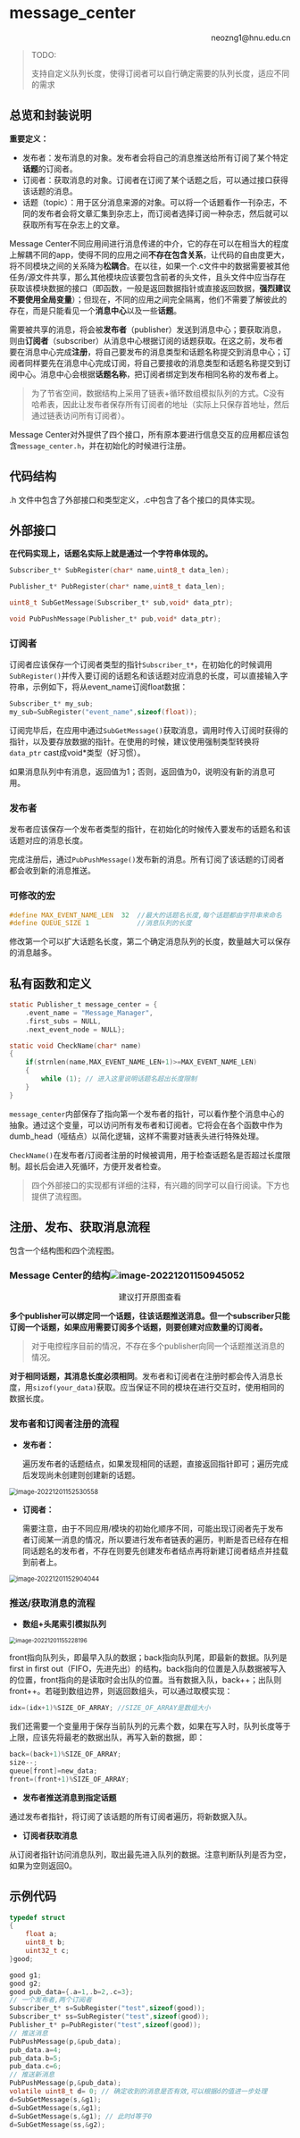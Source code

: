# message_center

<p align='right'>neozng1@hnu.edu.cn</p>

> TODO:
>
> 支持自定义队列长度，使得订阅者可以自行确定需要的队列长度，适应不同的需求

## 总览和封装说明

**重要定义：**

- 发布者：发布消息的对象。发布者会将自己的消息推送给所有订阅了某个特定**话题**的订阅者。
- 订阅者：获取消息的对象。订阅者在订阅了某个话题之后，可以通过接口获得该话题的消息。
- 话题（topic）：用于区分消息来源的对象。可以将一个话题看作一刊杂志，不同的发布者会将文章汇集到杂志上，而订阅者选择订阅一种杂志，然后就可以获取所有写在杂志上的文章。

Message Center不同应用间进行消息传递的中介，它的存在可以在相当大的程度上解耦不同的app，使得不同的应用之间**不存在包含关系**，让代码的自由度更大，将不同模块之间的关系降为**松耦合**。在以往，如果一个.c文件中的数据需要被其他任务/源文件共享，那么其他模块应该要包含前者的头文件，且头文件中应当存在获取该模块数据的接口（即函数，一般是返回数据指针或直接返回数据，**强烈建议不要使用全局变量**）；但现在，不同的应用之间完全隔离，他们不需要了解彼此的存在，而是只能看见一个**消息中心**以及一些**话题**。

需要被共享的消息，将会被**发布者**（publisher）发送到消息中心；要获取消息，则由**订阅者**（subscriber）从消息中心根据订阅的话题获取。在这之前，发布者要在消息中心完成**注册**，将自己要发布的消息类型和话题名称提交到消息中心；订阅者同样要先在消息中心完成订阅，将自己要接收的消息类型和话题名称提交到订阅中心。消息中心会根据**话题名称**，把订阅者绑定到发布相同名称的发布者上。

> 为了节省空间，数据结构上采用了链表+循环数组模拟队列的方式。C没有哈希表，因此让发布者保存所有订阅者的地址（实际上只保存首地址，然后通过链表访问所有订阅者）。

Message Center对外提供了四个接口，所有原本要进行信息交互的应用都应该包含`message_center.h`，并在初始化的时候进行注册。

## 代码结构

.h 文件中包含了外部接口和类型定义，.c中包含了各个接口的具体实现。

## 外部接口

**在代码实现上，话题名实际上就是通过一个字符串体现的。**

```c
Subscriber_t* SubRegister(char* name,uint8_t data_len);

Publisher_t* PubRegister(char* name,uint8_t data_len);

uint8_t SubGetMessage(Subscriber_t* sub,void* data_ptr);

void PubPushMessage(Publisher_t* pub,void* data_ptr);
```

### 订阅者

订阅者应该保存一个订阅者类型的指针`Subscriber_t*`，在初始化的时候调用`SubRegister()`并传入要订阅的话题名和该话题对应消息的长度，可以直接输入字符串，示例如下，将从event_name订阅float数据：

```c
Subscriber_t* my_sub;
my_sub=SubRegister("event_name",sizeof(float));
```

订阅完毕后，在应用中通过`SubGetMessage()`获取消息，调用时传入订阅时获得的指针，以及要存放数据的指针。在使用的时候，建议使用强制类型转换将`data_ptr` cast成void*类型（好习惯）。

如果消息队列中有消息，返回值为1；否则，返回值为0，说明没有新的消息可用。

### 发布者

发布者应该保存一个发布者类型的指针，在初始化的时候传入要发布的话题名和该话题对应的消息长度。

完成注册后，通过`PubPushMessage()`发布新的消息。所有订阅了该话题的订阅者都会收到新的消息推送。

### 可修改的宏

```c
#define MAX_EVENT_NAME_LEN  32  //最大的话题名长度,每个话题都由字符串来命名
#define QUEUE_SIZE 1            //消息队列的长度
```

修改第一个可以扩大话题名长度，第二个确定消息队列的长度，数量越大可以保存的消息越多。

## 私有函数和定义

```c
static Publisher_t message_center = {
    .event_name = "Message_Manager",
    .first_subs = NULL,
    .next_event_node = NULL};

static void CheckName(char* name)
{
    if(strnlen(name,MAX_EVENT_NAME_LEN+1)>=MAX_EVENT_NAME_LEN)
    {
        while (1); // 进入这里说明话题名超出长度限制
    }
}
```

`message_center`内部保存了指向第一个发布者的指针，可以看作整个消息中心的抽象。通过这个变量，可以访问所有发布者和订阅者。它将会在各个函数中作为dumb_head（哑结点）以简化逻辑，这样不需要对链表头进行特殊处理。

`CheckName()`在发布者/订阅者注册的时候被调用，用于检查话题名是否超过长度限制。超长后会进入死循环，方便开发者检查。

> 四个外部接口的实现都有详细的注释，有兴趣的同学可以自行阅读。下方也提供了流程图。

## 注册、发布、获取消息流程

包含一个结构图和四个流程图。

### Message Center的结构![image-20221201150945052](../../.assets/image-20221201150945052.png)

<center>建议打开原图查看</center>

**多个publisher可以绑定同一个话题，往该话题推送消息。但一个subscriber只能订阅一个话题，如果应用需要订阅多个话题，则要创建对应数量的订阅者。**

> 对于电控程序目前的情况，不存在多个publisher向同一个话题推送消息的情况。

**对于相同话题，其消息长度必须相同**。发布者和订阅者在注册时都会传入消息长度，用`sizof(your_data)`获取。应当保证不同的模块在进行交互时，使用相同的数据长度。

### 发布者和订阅者注册的流程

- **发布者：**

  遍历发布者的话题结点，如果发现相同的话题，直接返回指针即可；遍历完成后发现尚未创建则创建新的话题。

<img src="../../.assets/image-20221201152530558.png" alt="image-20221201152530558" style="zoom: 80%;" />

- **订阅者：**

  需要注意，由于不同应用/模块的初始化顺序不同，可能出现订阅者先于发布者订阅某一消息的情况，所以要进行发布者链表的遍历，判断是否已经存在相同话题名的发布者，不存在则要先创建发布者结点再将新建订阅者结点并挂载到前者上。

<img src="../../.assets/image-20221201152904044.png" alt="image-20221201152904044" style="zoom:80%;" />

### 推送/获取消息的流程

- **数组+头尾索引模拟队列**

<img src="../../.assets/image-20221201155228196.png" alt="image-20221201155228196" style="zoom: 71%;" />

front指向队列头，即最早入队的数据；back指向队列尾，即最新的数据。队列是first in first out（FIFO，先进先出）的结构。back指向的位置是入队数据被写入的位置，front指向的是读取时会出队的位置。当有数据入队，back++；出队则front++。若碰到数组边界，则返回数组头，可以通过取模实现：

```C
idx=(idx+1)%SIZE_OF_ARRAY; //SIZE_OF_ARRAY是数组大小
```

我们还需要一个变量用于保存当前队列的元素个数，如果在写入时，队列长度等于上限，应该先将最老的数据出队，再写入新的数据，即：

```c
back=(back+1)%SIZE_OF_ARRAY;
size--;
queue[front]=new_data;
front=(front+1)%SIZE_OF_ARRAY;
```

- **发布者推送消息到指定话题**

通过发布者指针，将订阅了该话题的所有订阅者遍历，将新数据入队。

- **订阅者获取消息**

从订阅者指针访问消息队列，取出最先进入队列的数据。注意判断队列是否为空，如果为空则返回0。

## 示例代码

```c
typedef struct 
{
    float a;
    uint8_t b;
    uint32_t c;
}good;

good g1;
good g2;
good pub_data={.a=1,.b=2,.c=3};
// 一个发布者,两个订阅者
Subscriber_t* s=SubRegister("test",sizeof(good));
Subscriber_t* ss=SubRegister("test",sizeof(good));
Publisher_t* p=PubRegister("test",sizeof(good));
// 推送消息
PubPushMessage(p,&pub_data);
pub_data.a=4;
pub_data.b=5;
pub_data.c=6;
// 推送新消息
PubPushMessage(p,&pub_data);
volatile uint8_t d= 0; // 确定收到的消息是否有效,可以根据d的值进一步处理
d=SubGetMessage(s,&g1);
d=SubGetMessage(s,&g1);
d=SubGetMessage(s,&g1); // 此时d等于0
d=SubGetMessage(ss,&g2);
```
